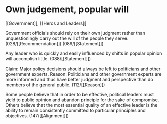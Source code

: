 # Own judgement, popular will

[[Government]], [[Heros and Leaders]]

Government officials should rely on their own judgment rather than unquestioningly carry out the will of the people they serve.
(028/[[Recommendation]])
(089/[[Statement]])

Any leader who is quickly and easily influenced by shifts in popular opinion will accomplish little.
(088/[[Statement]])

Claim: Major policy decisions should always be left to politicians and other government experts.
Reason: Politicians and other government experts are more informed and thus have better judgment and perspective than do members of the general public.
(112/[[Reason]])

Some people believe that in order to be effective, political leaders must yield to public opinion and abandon principle for the sake of compromise.
Others believe that the most essential quality of an effective leader is the ability to remain consistently committed to particular principles and objectives.
(147/[[Alignment]])